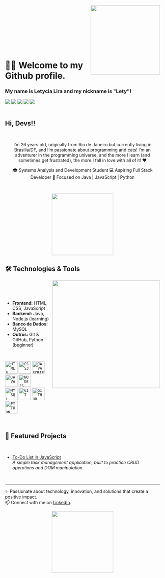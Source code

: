 <img align="right" width="225px" style="margin-top:-20px" src="https://cdn.discordapp.com/attachments/821786907692367913/1406476600727437312/image.png?ex=68a29ae8&is=68a14968&hm=14e2e3da77f8598b172d01ce96206ec42c763935cbbfbcc4fb4862b17ee5611b&"> 
</br> 
</br> 
</br> 
</br> 
</br> 
</br> 
</br> 


<div dsplay="inline-block"> 
  
# 👋🏽 Welcome to my Github profile. 
### My name is Letycia Lira and my nickname is "Lety"! 

</div> 


<div> 
   <a href="https://www.linkedin.com/in/letycia-lira-barbosa" target="_blank"><img src="https://img.shields.io/badge/-LinkedIn-%230077B5?style=for-the-badge&logo=linkedin&logoColor=white" target="_blank"></a> 
   <a href="https://dev.to/letyxlira" target="_blank"><img src="https://img.shields.io/badge/dev.to-0A0A0A?style=for-the-badge&logo=devdotto&logoColor=white" target="_blank"></a> 
   <a href="https://instagram.com/letyxlira" target="_blank"><img src="https://img.shields.io/badge/-Instagram-%23E4405F?style=for-the-badge&logo=instagram&logoColor=white" target="_blank"></a> 
   <a href="https://x.com/letyxlira" target="_blank"><img src="https://img.shields.io/badge/Twitter-1DA1F2?style=for-the-badge&logo=twitter&logoColor=white" target="_blank"></a> 
   <a href="mailto:letyciaalira@gmail.com"><img src="https://img.shields.io/badge/-Gmail-%23333?style=for-the-badge&logo=gmail&logoColor=white" target="_blank"></a>
  
</div> 


</br> 

## Hi, Devs!! 

</br> 

<p align="center"> 
I’m 26 years old, originally from Rio de Janeiro but currently living in Brasilia/DF, and I’m passionate about programming and cats! I’m an adventurer in the programming universe, and the more I learn (and sometimes get frustrated), the more I fall in love with all of it! ❤  
</p>

<p align="center">
🎓 Systems Analysis and Development Student 
💻 Aspiring Full Stack Developer 
🚀 Focused on Java | JavaScript | Python
</p>  

</br> 

<p align="center"> 
  <img src="https://cdn.discordapp.com/attachments/821786907692367913/1406475754946166895/image.png?ex=68a29a1f&is=68a1489f&hm=fdb8dacdafbc9108027fe08f21f8a520b2a9d60a5eab3552619b9e2ed8c34bb4&" width="200">
</p> 


## 🛠️ Technologies & Tools 

<img width="350px" align="right" src="https://cdn.discordapp.com/attachments/821786907692367913/1406476034714636288/image.png?ex=68a29a61&is=68a148e1&hm=8a8c3527f9e283c1e67b0d76d9c5be3e586fa377f0a29f71abac8175a3e5721f&"> 

</br> 
</br> 
</br>  

- **Frontend:** HTML, CSS, JavaScript  
- **Backend:** Java, Node.js (learning)  
- **Banco de Dados:** MySQL  
- **Outros:** Git & GitHub, Python (beginner)  

</br>

<code><img width="40px" src="https://cdn.jsdelivr.net/gh/devicons/devicon@latest/icons/html5/html5-original.svg" title = "HTML5"/></code> 
<code><img width="40px" src="https://cdn.jsdelivr.net/gh/devicons/devicon@latest/icons/css3/css3-original.svg" title = "CSS3"/></code> 
<code><img width="40px" src="https://cdn.jsdelivr.net/gh/devicons/devicon/icons/javascript/javascript-original.svg" title = "JAVASCRIPT"/></code> 
<code><img width="40px" src="https://cdn.jsdelivr.net/gh/devicons/devicon/icons/java/java-original.svg" title = "JAVA"/></code> 
<code><img width="40px" src="https://cdn.jsdelivr.net/gh/devicons/devicon@latest/icons/nodejs/nodejs-original.svg" title = "NODEJS"/></code>  
<code><img width="40px" src="https://cdn.jsdelivr.net/gh/devicons/devicon/icons/mysql/mysql-original.svg" title = "MYSQL"/></code> 
<code><img width="40px" src="https://cdn.jsdelivr.net/gh/devicons/devicon/icons/git/git-original.svg" title = "GIT"/></code> 
<code><img width="40px" src="https://cdn.jsdelivr.net/gh/devicons/devicon/icons/github/github-original.svg" title = "GITHUB"/></code> 
<code><img width="40px" src="https://cdn.jsdelivr.net/gh/devicons/devicon@latest/icons/python/python-original.svg" title = "PYTHON"/></code> 

</br> 


## 📂 Featured Projects

</br> 

- [To-Do List in JavaScript](https://letyxlira.github.io/to-do-list)   
  *A simple task management application, built to practice CRUD operations and DOM manipulation.*  

</br> 


---

✨ Passionate about technology, innovation, and solutions that create a positive impact.  
📫 Connect with me on [LinkedIn](https://www.linkedin.com/in/letycia-lira-barbosa).  


<p align="center"> 
  <img src="https://cdn.discordapp.com/attachments/821786907692367913/1406487839960469565/image.png?ex=68a2a560&is=68a153e0&hm=4dea3c53d5f60ed11030f6711a103c39d1fee1250b12c89c60f764a80476c5f5&" width="200">
</p> 
